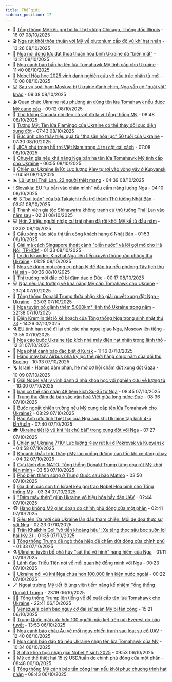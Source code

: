 ```yaml
---
title: Thế giới
sidebar_position: 17
---
```


<!-- dantri-the-gioi:START -->
- 🌋 [Tổng thống Mỹ kêu gọi bỏ tù Thị trưởng Chicago, Thống đốc Illinois](https://dantri.com.vn/the-gioi/tong-thong-my-keu-goi-bo-tu-thi-truong-chicago-thong-doc-illinois-20251008225533867.htm) - 16:07 08/10/2025
- 🎬 [Nga rút khỏi thỏa thuận với Mỹ về plutonium cấp độ vũ khí hạt nhân](https://dantri.com.vn/the-gioi/nga-rut-khoi-thoa-thuan-voi-my-ve-plutonium-cap-do-vu-khi-hat-nhan-20251008201336700.htm) - 13:26 08/10/2025
- 🧰 [Nga nói động lực đạt thỏa thuận hòa bình Ukraine đã “biến mất”](https://dantri.com.vn/the-gioi/nga-noi-dong-luc-dat-thoa-thuan-hoa-binh-ukraine-da-bien-mat-20251008201026522.htm) - 13:21 08/10/2025
- 🌋 [Nga cảnh báo bắn hạ tên lửa Tomahawk Mỹ tính cấp cho Ukraine](https://dantri.com.vn/the-gioi/nga-canh-bao-ban-ha-ten-lua-tomahawk-my-tinh-cap-cho-ukraine-20251008170859684.htm) - 11:40 08/10/2025
- 🗽 [Nobel Hóa học 2025 vinh danh nghiên cứu về cấu trúc phân tử mới](https://dantri.com.vn/the-gioi/nobel-hoa-hoc-2025-vinh-danh-nghien-cuu-ve-cau-truc-phan-tu-moi-20251008165930471.htm) - 10:08 08/10/2025
- 💻 [Sau vụ soái hạm Moskva bị Ukraine đánh chìm, Nga sắp có &quot;quái vật&quot; khác](https://dantri.com.vn/the-gioi/sau-vu-soai-ham-moskva-bi-ukraine-danh-chim-nga-sap-co-quai-vat-khac-20251008125151974.htm) - 09:38 08/10/2025
- ⛽️ [Quan chức Ukraine nêu phương án dùng tên lửa Tomahawk nếu được Mỹ cung cấp](https://dantri.com.vn/the-gioi/quan-chuc-ukraine-neu-phuong-an-dung-ten-lua-tomahawk-neu-duoc-my-cung-cap-20251008160209810.htm) - 09:12 08/10/2025
- 🤩 [Thủ tướng Canada nói đeo cà vạt đỏ là vì Tổng thống Mỹ](https://dantri.com.vn/the-gioi/thu-tuong-canada-noi-deo-ca-vat-do-la-vi-tong-thong-my-20251008152836083.htm) - 08:48 08/10/2025
- 🧐 [Tướng Mỹ: Tên lửa Flamingo của Ukraine có thể thay đổi cục diện xung đột](https://dantri.com.vn/the-gioi/tuong-my-ten-lua-flamingo-cua-ukraine-co-the-thay-doi-cuc-dien-xung-dot-20251008143138106.htm) - 07:43 08/10/2025
- 🎊 [Bức ảnh cho thấy hiệu quả từ &quot;thợ săn hỏa lực&quot; 50 tuổi của Ukraine](https://dantri.com.vn/the-gioi/buc-anh-cho-thay-hieu-qua-tu-tho-san-hoa-luc-50-tuoi-cua-ukraine-20251008140926225.htm) - 07:30 08/10/2025
- 📝 [JICA chú trọng hỗ trợ Việt Nam trong 4 trụ cột cải cách](https://dantri.com.vn/the-gioi/jica-chu-trong-ho-tro-viet-nam-trong-4-tru-cot-cai-cach-20251008125238746.htm) - 07:08 08/10/2025
- 🤡 [Chuyên gia nêu khả năng Nga bắn hạ tên lửa Tomahawk Mỹ tính cấp cho Ukraine](https://dantri.com.vn/the-gioi/chuyen-gia-neu-kha-nang-nga-ban-ha-ten-lua-tomahawk-my-tinh-cap-cho-ukraine-20251008134807901.htm) - 06:55 08/10/2025
- 🥷 [Chiến sự Ukraine 8/10: Lực lượng Kiev tự rơi vào vòng vây ở Kupyansk](https://dantri.com.vn/the-gioi/chien-su-ukraine-810-luc-luong-kiev-tu-roi-vao-vong-vay-o-kupyansk-20251008113036725.htm) - 04:59 08/10/2025
- 🏊 [Lũ lụt tại Thái Lan, 22 người thiệt mạng](https://dantri.com.vn/the-gioi/lu-lut-tai-thai-lan-22-nguoi-thiet-mang-20251008110130947.htm) - 04:39 08/10/2025
- 🕯 [Slovakia: EU “tự bắn vào chân mình” nếu cấm năng lượng Nga](https://dantri.com.vn/the-gioi/slovakia-eu-tu-ban-vao-chan-minh-neu-cam-nang-luong-nga-20251008110221351.htm) - 04:10 08/10/2025
- 😎 [3 &quot;bài toán&quot; của bà Takaichi nếu trở thành Thủ tướng Nhật Bản](https://dantri.com.vn/the-gioi/3-bai-toan-cua-ba-takaichi-neu-tro-thanh-thu-tuong-nhat-ban-20251007091759681.htm) - 03:51 08/10/2025
- 🌈 [Thành viên gia tộc Shinawatra không tranh cử thủ tướng Thái Lan vào năm sau](https://dantri.com.vn/the-gioi/thanh-vien-gia-toc-shinawatra-khong-tranh-cu-thu-tuong-thai-lan-vao-nam-sau-20251008093022069.htm) - 02:31 08/10/2025
- 💻 [Hơn 2 triệu người nhập cư trái phép đã rời khỏi Mỹ kể từ đầu năm](https://dantri.com.vn/the-gioi/hon-2-trieu-nguoi-nhap-cu-trai-phep-da-roi-khoi-my-ke-tu-dau-nam-20251008082417136.htm) - 02:02 08/10/2025
- 🤖 [Gấu xông vào siêu thị tấn công khách hàng ở Nhật Bản](https://dantri.com.vn/the-gioi/gau-xong-vao-sieu-thi-tan-cong-khach-hang-o-nhat-ban-20251008084302477.htm) - 01:53 08/10/2025
- 🦏 [Giải mã cách Singapore thoát cảnh &quot;biển nước&quot; và lời gợi mở cho Hà Nội, TPHCM](https://dantri.com.vn/the-gioi/giai-ma-cach-singapore-thoat-canh-bien-nuoc-va-loi-goi-mo-cho-ha-noi-tphcm-20251004104357899.htm) - 01:33 08/10/2025
- 🌁 [Lý do Iskander, Kinzhal Nga liên tiếp xuyên thủng rào phòng thủ Ukraine](https://dantri.com.vn/the-gioi/ly-do-iskander-kinzhal-nga-lien-tiep-xuyen-thung-rao-phong-thu-ukraine-20251008080602517.htm) - 01:28 08/10/2025
- 🐘 [Nga sẽ dùng mọi công cụ pháp lý để đáp trả nếu phương Tây tịch thu tài sản](https://dantri.com.vn/the-gioi/nga-se-dung-moi-cong-cu-phap-ly-de-dap-tra-neu-phuong-tay-tich-thu-tai-san-20251008072734846.htm) - 00:36 08/10/2025
- 🥷 [Thị trưởng mới đắc cử bị đâm dao ở Đức](https://dantri.com.vn/the-gioi/thi-truong-moi-dac-cu-bi-dam-dao-o-duc-20251008064027778.htm) - 00:17 08/10/2025
- 💻 [Nga nêu lập trường về khả năng Mỹ cấp Tomahawk cho Ukraine](https://dantri.com.vn/the-gioi/nga-neu-lap-truong-ve-kha-nang-my-cap-tomahawk-cho-ukraine-20251008061352603.htm) - 23:24 07/10/2025
- 🎡 [Tổng thống Donald Trump thừa nhận khó giải quyết xung đột Nga - Ukraine](https://dantri.com.vn/the-gioi/tong-thong-donald-trump-thua-nhan-kho-giai-quyet-xung-dot-nga-ukraine-20251008055801989.htm) - 23:03 07/10/2025
- 🧰 [Nga tuyên bố giành thêm 5.000km² lãnh thổ Ukraine trong năm](https://dantri.com.vn/the-gioi/nga-tuyen-bo-gianh-them-5000km-lanh-tho-ukraine-trong-nam-20251008052714754.htm) - 22:38 07/10/2025
- 🥸 [Điện Kremlin tiết lộ kế hoạch của Tổng thống Nga trong sinh nhật thứ 73](https://dantri.com.vn/the-gioi/dien-kremlin-tiet-lo-ke-hoach-cua-tong-thong-nga-trong-sinh-nhat-thu-73-20251007212213708.htm) - 14:26 07/10/2025
- ⚗️ [EU tính hạn chế đi lại với các nhà ngoại giao Nga, Moscow lên tiếng](https://dantri.com.vn/the-gioi/eu-tinh-han-che-di-lai-voi-cac-nha-ngoai-giao-nga-moscow-len-tieng-20251007204716385.htm) - 13:55 07/10/2025
- 🌮 [Nga cáo buộc Ukraine tập kích nhà máy điện hạt nhân trong lãnh thổ](https://dantri.com.vn/the-gioi/nga-cao-buoc-ukraine-tap-kich-nha-may-dien-hat-nhan-trong-lanh-tho-20251007192955898.htm) - 12:31 07/10/2025
- 🎃 [Nga phát cảnh báo đặc biệt ở Kursk](https://dantri.com.vn/the-gioi/nga-phat-canh-bao-dac-biet-o-kursk-20251007181546096.htm) - 11:16 07/10/2025
- 💫 [Hãng máy bay Airbus phá kỷ lục thế giới hàng chục năm của đối thủ Boeing](https://dantri.com.vn/the-gioi/hang-may-bay-airbus-pha-ky-luc-the-gioi-hang-chuc-nam-cua-doi-thu-boeing-20251007172614017.htm) - 10:33 07/10/2025
- 🪜 [Israel - Hamas đàm phán, hé mở cơ hội chấm dứt xung đột Gaza](https://dantri.com.vn/the-gioi/israel-hamas-dam-phan-he-mo-co-hoi-cham-dut-xung-dot-gaza-20251007170910350.htm) - 10:09 07/10/2025
- 🌋 [Giải Nobel Vật lý vinh danh 3 nhà khoa học với nghiên cứu về lượng tử](https://dantri.com.vn/the-gioi/giai-nobel-vat-ly-vinh-danh-3-nha-khoa-hoc-voi-nghien-cuu-ve-luong-tu-20251007165839839.htm) - 10:00 07/10/2025
- 🦏 [Iran có thể sắp nhận 48 tiêm kích Su-35 từ Nga](https://dantri.com.vn/the-gioi/iran-co-the-sap-nhan-48-tiem-kich-su-35-tu-nga-20251007153910195.htm) - 08:45 07/10/2025
- 👀 [Trung thu đậm đà bản sắc văn hoá Việt giữa lòng nước Đức](https://dantri.com.vn/the-gioi/trung-thu-dam-da-ban-sac-van-hoa-viet-giua-long-nuoc-duc-20251007152234618.htm) - 08:36 07/10/2025
- 🧰 [Bước ngoặt chiến trường nếu Mỹ cung cấp tên lửa Tomahawk cho Ukraine?](https://dantri.com.vn/the-gioi/buoc-ngoat-chien-truong-neu-my-cung-cap-ten-lua-tomahawk-cho-ukraine-20251007151542983.htm) - 08:29 07/10/2025
- 🚀 [Báo Anh ước tính thiệt hại của Nga sau khi Ukraine tập kích 4-5 lần/tuần](https://dantri.com.vn/the-gioi/bao-anh-uoc-tinh-thiet-hai-cua-nga-sau-khi-ukraine-tap-kich-4-5-lantuan-20251007143653936.htm) - 07:40 07/10/2025
- 🎓 [Ukraine tiết lộ vũ khí “át chủ bài” trong xung đột với Nga](https://dantri.com.vn/the-gioi/ukraine-tiet-lo-vu-khi-at-chu-bai-trong-xung-dot-voi-nga-20251007142111693.htm) - 07:27 07/10/2025
- 🥸 [Chiến sự Ukraine 7/10: Lực lượng Kiev rút lui ở Pokrovsk và Kupyansk](https://dantri.com.vn/the-gioi/chien-su-ukraine-710-luc-luong-kiev-rut-lui-o-pokrovsk-va-kupyansk-20251007114749239.htm) - 04:58 07/10/2025
- 🦅 [Khoảnh khắc trực thăng Mỹ lao xuống đường cao tốc khi xe đang chạy](https://dantri.com.vn/the-gioi/khoanh-khac-truc-thang-my-lao-xuong-duong-cao-toc-khi-xe-dang-chay-20251007105844878.htm) - 04:32 07/10/2025
- 🤭 [Cựu lãnh đạo NATO: Tổng thống Donald Trump từng dọa rút Mỹ khỏi liên minh](https://dantri.com.vn/the-gioi/cuu-lanh-dao-nato-tong-thong-donald-trump-tung-doa-rut-my-khoi-lien-minh-20251007101821807.htm) - 03:53 07/10/2025
- 🤖 [Phố biến thành sông ở Trung Quốc sau bão Matmo](https://dantri.com.vn/the-gioi/pho-bien-thanh-song-o-trung-quoc-sau-bao-matmo-20251007104159643.htm) - 03:50 07/10/2025
- 🐲 [Gia đình các con tin Israel kêu gọi trao Nobel Hòa bình cho Tổng thống Mỹ](https://dantri.com.vn/the-gioi/gia-dinh-cac-con-tin-israel-keu-goi-trao-nobel-hoa-binh-cho-tong-thong-my-20251007102635663.htm) - 03:34 07/10/2025
- 🫣 [&quot;Đám mây thép&quot; giúp Ukraine vô hiệu hóa bầy đàn UAV](https://dantri.com.vn/the-gioi/dam-may-thep-giup-ukraine-vo-hieu-hoa-bay-dan-uav-20251007092747201.htm) - 02:44 07/10/2025
- 🐵 [Hàng không Mỹ gián đoạn do chính phủ đóng cửa một phần](https://dantri.com.vn/the-gioi/hang-khong-my-gian-doan-do-chinh-phu-dong-cua-mot-phan-20251007092534178.htm) - 02:41 07/10/2025
- 🫶 [Siêu tên lửa mới của Ukraine lần đầu tham chiến: Mối đe dọa thực sự với Nga](https://dantri.com.vn/the-gioi/sieu-ten-lua-moi-cua-ukraine-lan-dau-tham-chien-moi-de-doa-thuc-su-voi-nga-20251007090753542.htm) - 02:23 07/10/2025
- 💃 [Trận Khalkhin Gol &quot;vô tiền khoáng hậu&quot;: Xe tăng thọc sâu bọc sườn lợi hại &lpar;Kỳ 3&rpar;](https://dantri.com.vn/the-gioi/tran-khalkhin-gol-vo-tien-khoang-hau-xe-tang-thoc-sau-boc-suon-loi-hai-ky-3-20251001165214105.htm) - 01:35 07/10/2025
- 💫 [Tổng thống Trump để ngỏ thỏa hiệp để chấm dứt đóng cửa chính phủ](https://dantri.com.vn/the-gioi/tong-thong-trump-de-ngo-thoa-hiep-de-cham-dut-dong-cua-chinh-phu-20251007081821552.htm) - 01:33 07/10/2025
- ⚗️ [Ukraine tuyên bố phá hủy &quot;sát thủ vô hình&quot; hàng hiếm của Nga](https://dantri.com.vn/the-gioi/ukraine-tuyen-bo-pha-huy-sat-thu-vo-hinh-hang-hiem-cua-nga-20251007074523613.htm) - 01:11 07/10/2025
- 🥷 [Lãnh đạo Triều Tiên nói về mối quan hệ đồng minh với Nga](https://dantri.com.vn/the-gioi/lanh-dao-trieu-tien-noi-ve-moi-quan-he-dong-minh-voi-nga-20251007065938677.htm) - 00:23 07/10/2025
- 🥸 [Ukraine nói vũ khí Nga chứa hơn 100.000 linh kiện nước ngoài](https://dantri.com.vn/the-gioi/ukraine-noi-vu-khi-nga-chua-hon-100000-linh-kien-nuoc-ngoai-20251007065727038.htm) - 00:22 07/10/2025
- 🪄 [Ngoại trưởng Mỹ tiết lộ ứng viên tiềm năng kế nhiệm Tổng thống Donald Trump](https://dantri.com.vn/the-gioi/ngoai-truong-my-tiet-lo-ung-vien-tiem-nang-ke-nhiem-tong-thong-donald-trump-20251007061311837.htm) - 23:19 06/10/2025
- 🧑‍💻 [Tổng thống Trump lên tiếng về đề xuất cấp tên lửa Tomahawk cho Ukraine](https://dantri.com.vn/the-gioi/tong-thong-trump-len-tieng-ve-de-xuat-cap-ten-lua-tomahawk-cho-ukraine-20251007053802594.htm) - 22:41 06/10/2025
- 🤭 [Venezuela cảnh báo nguy cơ đại sứ quán Mỹ bị tấn công](https://dantri.com.vn/the-gioi/venezuela-canh-bao-nguy-co-dai-su-quan-my-bi-tan-cong-20251006221441642.htm) - 15:21 06/10/2025
- 🗽 [Trung Quốc giải cứu hơn 100 người mắc kẹt trên núi Everest do bão tuyết](https://dantri.com.vn/the-gioi/trung-quoc-giai-cuu-hon-100-nguoi-mac-ket-tren-nui-everest-do-bao-tuyet-20251006204224215.htm) - 13:53 06/10/2025
- 🤖 [Nga cảnh báo châu Âu về mối nguy chiến tranh sau loạt sự cố UAV](https://dantri.com.vn/the-gioi/nga-canh-bao-chau-au-ve-moi-nguy-chien-tranh-sau-loat-su-co-uav-20251006193253962.htm) - 12:40 06/10/2025
- 🌈 [Nga cảnh báo đáp trả nếu Ukraine nhận tên lửa Tomahawk của Mỹ](https://dantri.com.vn/the-gioi/nga-canh-bao-dap-tra-neu-ukraine-nhan-ten-lua-tomahawk-cua-my-20251006172854959.htm) - 10:34 06/10/2025
- 🤩 [3 nhà khoa học nhận giải Nobel Y sinh 2025](https://dantri.com.vn/the-gioi/3-nha-khoa-hoc-nhan-giai-nobel-y-sinh-2025-20251006165152306.htm) - 09:53 06/10/2025
- 🤗 [Mỹ có thể thiệt hại 15 tỷ USD/tuần do chính phủ đóng cửa một phần](https://dantri.com.vn/the-gioi/my-co-the-thiet-hai-15-ty-usdtuan-do-chinh-phu-dong-cua-mot-phan-20251006153635163.htm) - 08:48 06/10/2025
- 🙉 [Tổng thống Mỹ cảnh báo tấn công Iran nếu khôi phục chương trình hạt nhân](https://dantri.com.vn/the-gioi/tong-thong-my-canh-bao-tan-cong-iran-neu-khoi-phuc-chuong-trinh-hat-nhan-20251006153345446.htm) - 08:43 06/10/2025<!-- dantri-the-gioi:END -->
